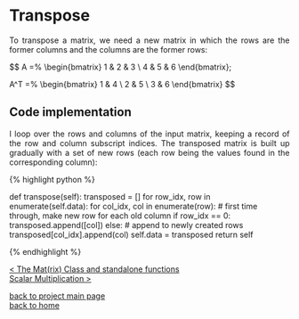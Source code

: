 # Transpose
<div style="text-align: justify">
<p>To transpose a matrix, we need a new matrix in which the rows are the former
columns and the columns are the former rows:</p>
</div>

$$
A =%
  \begin{bmatrix}
    1 & 2 & 3 \\
    4 & 5 & 6
  \end{bmatrix};
   
A^T =%
  \begin{bmatrix}
    1 & 4 \\
    2 & 5 \\
    3 & 6
  \end{bmatrix}
$$

## Code implementation
<div style="text-align: justify">
<p>I loop over the rows and columns of the input matrix, keeping a record of
the row and column subscript indices. The transposed matrix is built up
gradually with a set of new rows (each row being the values found in the
corresponding column):</p>
</div>

{% highlight python %}

def transpose(self):
    transposed = []
    for row_idx, row in enumerate(self.data):
        for col_idx, col in enumerate(row):
            # first time through, make new row for each old column
            if row_idx == 0:
                transposed.append([col])
            else:
                # append to newly created rows
                transposed[col_idx].append(col)
        self.data = transposed
    return self

{% endhighlight %}

[< The Mat(rix) Class and standalone functions](./class_and_standalone_functions.md)\
[Scalar Multiplication >](./scalar_multiplication.md)

[back to project main page](./numpy_from_scratch.md)\
[back to home](../index.md)

<script src="https://utteranc.es/client.js"
        repo="Matt-A-Bennett/Matt-A-Bennett.github.io"
        issue-term="https://matt-a-bennett.github.io/numpy_from_scratch/transpose.html"
        theme="github-light"
        crossorigin="anonymous"
        async>
</script>

